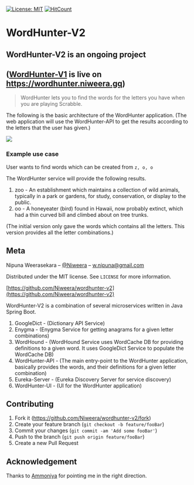 [![License: MIT](https://img.shields.io/badge/License-MIT-yellow.svg)](https://opensource.org/licenses/MIT)
[![HitCount](http://hits.dwyl.io/Niweera/wordhunter-v2.svg)](http://hits.dwyl.io/Niweera/wordhunter-v2)

# WordHunter-V2

## WordHunter-V2 is an ongoing project 
##  ([WordHunter-V1](https://github.com/Niweera/wordhunter) is live on https://wordhunter.niweera.gq)

> WordHunter lets you to find the words for the letters you have when you are playing Scrabble.

The following is the basic architecture of the WordHunter application. (The web application will use the WordHunter-API to get the results according to the letters that the user has given.)

![](https://i.imgur.com/jp5mcq2.jpg)

### Example use case

User wants to find words which can be created from `z, o, o`

The WordHunter service will provide the following results.

1. zoo - An establishment which maintains a collection of wild animals, typically in a park or gardens, for study, conservation, or display to the public.
2. oo - A honeyeater (bird) found in Hawaii, now probably extinct, which had a thin curved bill and climbed about on tree trunks.

(The initial version only gave the words which contains all the letters. This version provides all the letter combinations.)

## Meta

Nipuna Weerasekara – [@Niweera](https://twitter.com/Niweera) – w.nipuna@gmail.com

Distributed under the MIT license. See `LICENSE` for more information.

[https://github.com/Niweera/wordhunter-v2](https://github.com/Niweera/wordhunter-v2)

WordHunter-V2 is a combination of several microservices written in Java Spring Boot.

1. GoogleDict - (Dictionary API Service)
2. Enygma - (Enygma Service for getting anagrams for a given letter combinations)
3. WordHound - (WordHound Service uses WordCache DB for providing definitions to a given word. It uses GoogleDict Service to populate the WordCache DB)
4. WordHunter-API - (The main entry-point to the WordHunter application, basically provides the words, and their definitions for a given letter combination)
5. Eureka-Server - (Eureka Discovery Server for service discovery)
6. WordHunter-UI - (UI for the WordHunter application)

## Contributing

1. Fork it (<https://github.com/Niweera/wordhunter-v2/fork>)
2. Create your feature branch (`git checkout -b feature/fooBar`)
3. Commit your changes (`git commit -am 'Add some fooBar'`)
4. Push to the branch (`git push origin feature/fooBar`)
5. Create a new Pull Request

<!-- Markdown link & img dfn's -->

[npm-image]: https://img.shields.io/npm/v/datadog-metrics.svg?style=flat-square
[npm-url]: https://npmjs.org/package/datadog-metrics
[npm-downloads]: https://img.shields.io/npm/dm/datadog-metrics.svg?style=flat-square
[travis-image]: https://img.shields.io/travis/dbader/node-datadog-metrics/master.svg?style=flat-square
[travis-url]: https://travis-ci.org/dbader/node-datadog-metrics
[wiki]: https://github.com/yourname/yourproject/wiki

## Acknowledgement

Thanks to [Ammoniya](https://github.com/Ammoniya) for pointing me in the right direction.
